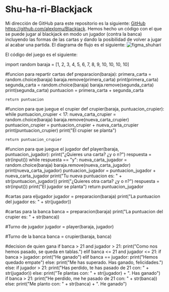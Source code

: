 # Shu-ha-ri-Blackjack
 Mi dirección de GitHub para este repositorio es la siguiente: [GitHub](https://github.com/alexlomu/Blackjack)
 https://github.com/alexlomu/Blackjack.
 Hemos hecho un código con el que se puede jugar al blackjack en modo un jugador (contra la banca) incluyendo las formas de las cartas y dando la posibilidad de volver a jugar al acabar una partida.
 El diagrama de flujo es el siguiente:
 ![figma_shuhari](https://user-images.githubusercontent.com/91721507/143012617-cad8c7fc-a5b5-4e31-9318-30b64887b235.JPG)

El código del juego es el siguiente:

import random
baraja = [1, 2, 3, 4, 5, 6, 7, 8, 9, 10, 10, 10, 10]

#funcion para repartir cartas
def preparacion(baraja):
    primera_carta = random.choice(baraja)
    baraja.remove(primera_carta)
    print(primera_carta)
    segunda_carta = random.choice(baraja)
    baraja.remove(segunda_carta)
    print(segunda_carta)
    puntuacion = primera_carta + segunda_carta
    
    return puntuacion

#funcion para que juegue el crupier
def crupier(baraja, puntuacion_crupier):
    while puntuacion_crupier < 17:
        nueva_carta_crupier = random.choice(baraja)
        baraja.remove(nueva_carta_crupier)
        puntuacion_crupier = puntuacion_crupier + nueva_carta_crupier
        print(puntuacion_crupier)
    print("El crupier se planta")

    return puntuacion_crupier

#funcion para que juegue el jugador
def player(baraja, puntuacion_jugador):
    print("¿Quieres una carta? ¿y o n?")
    respuesta = str(input())
    while respuesta == "y":
        nueva_carta_jugador = random.choice(baraja)
        baraja.remove(nueva_carta_jugador)
        print(nueva_carta_jugador)
        puntuacion_jugador = puntuacion_jugador + nueva_carta_jugador
        print("Tu nueva puntuacion es: " + str(puntuacion_jugador))
        print("¿Quieres otra carta? ¿y o n?")
        respuesta = str(input())
    print("El jugador se planta")
    return puntuacion_jugador

#cartas para eljugador
jugador = preparacion(baraja)
print("La puntuacion del jugador es: " + str(jugador))

#cartas para la banca
banca = preparacion(baraja)
print("La puntuacion del crupier es: " + str(banca))

#Turno de jugador
jugador = player(baraja, jugador)

#Turno de la banca
banca = crupier(baraja, banca)

#decision de quien gana
if banca > 21 and jugador > 21:
    print("Como nos hemos pasado, se queda en tablas.")
elif banca <= 21 and jugador <= 21:
    if banca > jugador:
        print("He ganado")
    elif banca == jugador:
        print("Hemos quedado empate")
    else:
        print("Me has superado. Has ganado, felicidades.")
else:
    if jugador > 21:
        print("Has perdido, te has pasado de 21 con: " + str(jugador))
    else:
        print("Te plantas con: " + str(jugador) + ". Has ganado")
    if banca > 21:
        print("He perdido, me he pasado de 21 con: " + str(banca))
    else:
        print("Me planto con: " + str(banca) + ". He ganado")
